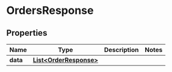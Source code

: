 

# OrdersResponse


## Properties

| Name | Type | Description | Notes |
|------------ | ------------- | ------------- | -------------|
|**data** | [**List&lt;OrderResponse&gt;**](OrderResponse.md) |  |  |



